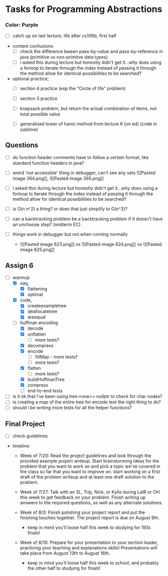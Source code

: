 # Tasks for Programming Abstractions
### Color: Purple

- [ ] catch up on last lecture, life after cs106b, first half
- content confusions:
	- [ ] check the difference bween pass-by-value and pass-by-reference in  java (primitive vs non-primitve data types)
	- [ ] i asked this during lecture but honestly didn't get it...why does using a forloop to iterate through the index instead of passing it through the method allow for identical possibilities to be searched?
- optional practice;
	- [ ] section 4 practice (esp the "Circle of life" problem)
	- [ ] section 3 practice
	- [ ] knapsack problem, but return the actual combination of items, not total possible value
	- [ ] generalized tower of hanoi method from lecture 6 (on ed) (code in sublime)




## Questions
- [ ] do function header comments have to follow a certain format, like standard function headers in java?
- [ ] weird 'not accessible' thing in debugger, can't see any sets ![[Pasted image 264.png]], ![[Pasted image 265.png]]
- [ ]  i asked this during lecture but honestly didn't get it...why does using a forloop to iterate through the index instead of passing it through the method allow for identical possibilities to be searched?
- [ ] is O(n n^2) a thing? or does that just simplify to O(n^2)?
- [ ] can a backtracking problem be a backtracking problem if it doesn't have an unchoose step? (midterm EC)

- [ ] things work in debugger but not when running normally
	- ![[Pasted image 623.png]] vs ![[Pasted image 624.png]] vs ![[Pasted image 625.png]]


## Assign 6
- [ ] warmup
	- [x] saq, 
		- [x] flattening
		- [x] optimal
	- [x] code, 
		- [x] createexampletree
		- [x] deallocatetree
		- [x] areequal
	- [ ] huffman encoding
		- [x] decode
		- [x] unflatten
			- [ ] more tests?
		- [x] decompress
		- [x] encode
			- [ ] fillMap - more tests?
			- [ ] more tests?
		- [x] flatten
			- [ ] more tests?
		- [x] buildHuffmanTree
		- [x] compress
		- [ ] end-to-end tests
- [ ] is it ok that i've been using tree->one== nullptr to check for char nodes?
- [ ] is creating a map of the entire tree for encode text the right thing to do?
- [ ] should i be writing more tests for all the helper functions?

## Final Project
- [ ] check guidelines
- timeline:
	- Week of 7/20: Read the project guidelines and look through the provided example project writeup. Start brainstorming ideas for the problem that you want to work on and pick a topic we've covered in the class so far that you want to improve on. start working on a first draft of the problem writeup and at least one draft solution to the problem.

	- Week of 7/27: Talk with an SL, Trip, Nick, or Kylie during LaIR or OH this week to get feedback on your problem. Finish writing up answers to the required questions, as well as any alternate solutions.

	- Week of 8/3: Finish polishing your project report and put the finishing touches together. The project report is due on August 9th.
		- keep in mind you'll loose half this week to studying for 193c finals!

	- Week of 8/10: Prepare for your presentation to your section leader, practicing your teaching and explanations skills! Presentations will take place from August 13th to August 16th. 
		- keep in mind you'll loose half this week to school, and probably the other half to studying for finals!


